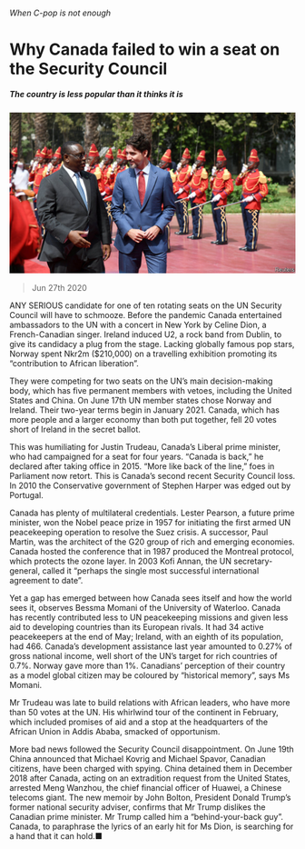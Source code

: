 ###### When C-pop is not enough

# Why Canada failed to win a seat on the Security Council 

##### The country is less popular than it thinks it is 

![image](images/20200627_AMP501.jpg) 

> Jun 27th 2020 

ANY SERIOUS candidate for one of ten rotating seats on the UN Security Council will have to schmooze. Before the pandemic Canada entertained ambassadors to the UN with a concert in New York by Celine Dion, a French-Canadian singer. Ireland induced U2, a rock band from Dublin, to give its candidacy a plug from the stage. Lacking globally famous pop stars, Norway spent Nkr2m ($210,000) on a travelling exhibition promoting its “contribution to African liberation”.

They were competing for two seats on the UN’s main decision-making body, which has five permanent members with vetoes, including the United States and China. On June 17th UN member states chose Norway and Ireland. Their two-year terms begin in January 2021. Canada, which has more people and a larger economy than both put together, fell 20 votes short of Ireland in the secret ballot.


This was humiliating for Justin Trudeau, Canada’s Liberal prime minister, who had campaigned for a seat for four years. “Canada is back,” he declared after taking office in 2015. “More like back of the line,” foes in Parliament now retort. This is Canada’s second recent Security Council loss. In 2010 the Conservative government of Stephen Harper was edged out by Portugal.

Canada has plenty of multilateral credentials. Lester Pearson, a future prime minister, won the Nobel peace prize in 1957 for initiating the first armed UN peacekeeping operation to resolve the Suez crisis. A successor, Paul Martin, was the architect of the G20 group of rich and emerging economies. Canada hosted the conference that in 1987 produced the Montreal protocol, which protects the ozone layer. In 2003 Kofi Annan, the UN secretary-general, called it “perhaps the single most successful international agreement to date”.

Yet a gap has emerged between how Canada sees itself and how the world sees it, observes Bessma Momani of the University of Waterloo. Canada has recently contributed less to UN peacekeeping missions and given less aid to developing countries than its European rivals. It had 34 active peacekeepers at the end of May; Ireland, with an eighth of its population, had 466. Canada’s development assistance last year amounted to 0.27% of gross national income, well short of the UN’s target for rich countries of 0.7%. Norway gave more than 1%. Canadians’ perception of their country as a model global citizen may be coloured by “historical memory”, says Ms Momani.

Mr Trudeau was late to build relations with African leaders, who have more than 50 votes at the UN. His whirlwind tour of the continent in February, which included promises of aid and a stop at the headquarters of the African Union in Addis Ababa, smacked of opportunism.

More bad news followed the Security Council disappointment. On June 19th China announced that Michael Kovrig and Michael Spavor, Canadian citizens, have been charged with spying. China detained them in December 2018 after Canada, acting on an extradition request from the United States, arrested Meng Wanzhou, the chief financial officer of Huawei, a Chinese telecoms giant. The new memoir by John Bolton, President Donald Trump’s former national security adviser, confirms that Mr Trump dislikes the Canadian prime minister. Mr Trump called him a “behind-your-back guy”. Canada, to paraphrase the lyrics of an early hit for Ms Dion, is searching for a hand that it can hold.■

